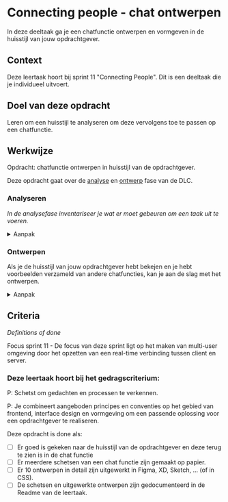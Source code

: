 

# Connecting people - chat ontwerpen

In deze deeltaak ga je een chatfunctie ontwerpen en vormgeven in de huisstijl van jouw opdrachtgever.

## Context

Deze leertaak hoort bij sprint 11 "Connecting People". Dit is een deeltaak die je individueel uitvoert.


## Doel van deze opdracht

Leren om een huisstijl te analyseren om deze vervolgens toe te passen op een chatfunctie.

## Werkwijze

Opdracht: chatfunctie ontwerpen in huisstijl van de opdrachtgever.

Deze opdracht gaat over de [analyse](#analyseren) en [ontwerp](#ontwerpen) fase van de DLC.


### Analyseren
*In de analysefase inventariseer je wat er moet gebeuren om een taak uit te voeren.*

<details>
<summary>Aanpak</summary>

1. Zoek 5 voorbeelden van chatfuncties, maak screenshots en zet ze op het Mirobord.
2. Bespreek in groepjes wat je er wel of niet goed aan vindt en zet dit op post-its bij de ontwerpen.
3. Bekijk de huisstijl van jouw opdrachtgever: uit welke visuele elementen bestaat deze? wat zou je mee kunnen nemen in de chatfunctie?

#### Materiaal analysefase

- [How To Infuse Visual Branding Into Your Chatbot](https://hellotars.com/blog/chatbot-branding-design)

</details>


### Ontwerpen

Als je de huisstijl van jouw opdrachtgever hebt bekejen en je hebt voorbeelden verzameld van andere chatfuncties, kan je aan de slag met het ontwerpen.

<details>
<summary>Aanpak</summary>

1. Bekijk jouw verzamelde ontwerpen: wat vind je er goed aan? en wat niet? wat neem je over? en wat niet? waar zit de mogelijke variatie in?
2. Pak de huisstijlanalyse van de huisstijl van jouw opdrachtgever erbij: welke elementen kan je gebruiken voor de vormgeving van jouw chatfunctie?
2. Maak een schets op papier van hoe jouw chatfunctie eruit zou kunnen zien. Schrijf jouw overwegingen erbij in annotaties.
3. Bespreek de schets met een klasgenoot.
4. Werk het ontwerp in detail uit in Figma, XD, Sketch, ...  (of in CSS).
Zorg dat je nu ook variaties maakt zodat je uiteindelijk 5 verschillende digitale ontwerpen hebt gemaakt. 
Denk hierbij aan (kleine) variaties in kleur, schaduw, marges, typografie etc.


#### Materiaal ontwerpfase

- [Amazing Chat Interface Inspiration](https://medium.muz.li/amazing-chat-interface-inspiration-9ce35222b93a)
- [Chat UI design inspiration, ideas and examples](https://search.muz.li/inspiration/chat-ui/)
- [99Designs](https://en.99designs.nl/inspiration/websites/chat)   

</details>



## Criteria
*Definitions of done*


Focus sprint 11 - De focus van deze sprint ligt op het maken van multi-user omgeving door het opzetten van een real-time verbinding tussen client en server. 



### Deze leertaak hoort bij het gedragscriterium:


P: Schetst om gedachten en processen te verkennen.

P: Je combineert aangeboden principes en conventies op het gebied van frontend, interface design en vormgeving om een passende oplossing voor een opdrachtgever te realiseren.

Deze opdracht is done als:

- [ ] Er goed is gekeken naar de huisstijl van de opdrachtgever en deze terug te zien is in de chat functie
- [ ] Er meerdere schetsen van een chat functie zijn gemaakt op papier.
- [ ] Er 10 ontwerpen in detail zijn uitgewerkt in Figma, XD, Sketch, ... (of in CSS).
- [ ] De schetsen en uitgewerkte ontwerpen zijn gedocumenteerd in de Readme van de leertaak.
